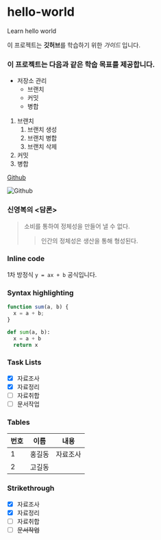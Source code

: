 # hello-world
Learn hello world

이 프로젝트는 **깃허브**를 학습하기 위한 *가이드* 입니다.

### 이 프로젝트는 다음과 같은 학숩 목표를 제공합니다.
* 저장소 관리
  * 브랜치
  * 커밋
  * 병합

1. 브랜치
   1. 브랜치 생성
   1. 브랜치 병합
   1. 브랜치 삭제
1. 커밋
1. 병합

[Github](https://github.com)

![Github](https://github.com/images/logo.jpg)

### 신영복의 <담론>
> 소비를 통하여 정체성을 만들어 낼 수 없다.
>> 인간의 정체성은 생산을 통해 형성된다.

### Inline code
1차 방정식 `y = ax + b` 공식입니다.

### Syntax highlighting
```javascript
function sum(a, b) {
  x = a + b;
}
```

```python
def sum(a, b):
  x = a + b
  return x
```

### Task Lists
- [x] 자료조사
- [x] 자료정리
- [ ] 자료취합
- [ ] 문서작업

### Tables
번호 | 이름 | 내용
----|----|-------
1 | 홍길동 | 자료조사
2 | 고길동 | 

### Strikethrough
- [x] 자료조사
- [x] 자료정리
- [ ] 자료취합
- [ ] ~~문서작업~~
